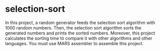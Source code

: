# selection-sort
In this project, a random generator feeds the selection sort algorithm with 1000 random numbers. Then, the selection sort algorithm sorts the generated numbers and prints the sorted numbers. Moreover, this project calculates the sorting time to compare it with other algorithms and other languages.
You must use MARS assembler to assemble this project.
